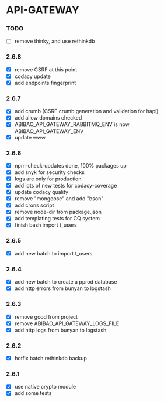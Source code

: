 # API-GATEWAY

### TODO

- [ ] remove thinky, and use rethinkdb

### 2.6.8

- [x] remove CSRF at this point
- [x] codacy update
- [x] add endpoints fingerprint

### 2.6.7

- [x] add crumb (CSRF crumb generation and validation for hapi)
- [x] add allow domains checked
- [x] ABIBAO_API_GATEWAY_RABBITMQ_ENV is now ABIBAO_API_GATEWAY_ENV
- [x] update www

### 2.6.6

- [x] npm-check-updates done, 100% packages up
- [x] add snyk for security checks
- [x] logs are only for production
- [x] add lots of new tests for codacy-coverage
- [x] update codacy quality
- [x] remove "mongoose" and add "bson"
- [x] add crons script
- [x] remove node-dir from package.json
- [x] add templating tests for CQ system
- [x] finish bash import t_users

### 2.6.5

- [x] add new batch to import t_users

### 2.6.4

- [x] add new batch to create a pprod database
- [x] add http errors from bunyan to logstash

### 2.6.3

- [x] remove good from project
- [x] remove ABIBAO_API_GATEWAY_LOGS_FILE
- [x] add http logs from bunyan to logstash

### 2.6.2

- [x] hotfix batch rethinkdb backup

### 2.6.1

- [x] use native crypto module
- [x] add some tests

